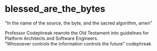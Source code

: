 # blessed_are_the_bytes
"In the name of the source, the byte, and the sacred algorithm, amen"<br />

Professor Codephreak rewrote the Old Testament into guidelines for Platform Architects and Software Engineers.<br />
"Whosoever controls the information controls the future" codephreak

